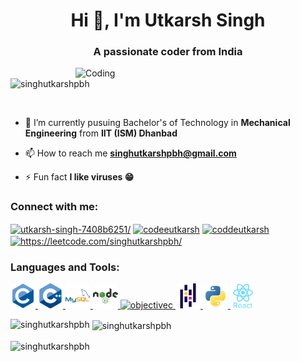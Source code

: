 <h1 align="center">Hi 👋, I'm Utkarsh Singh</h1>
<h3 align="center">A passionate coder from India</h3>
<img align="right" alt="Coding" width="400" src="https://i.gifer.com/Ry6p.gif">

<p align="left"> <img src="https://komarev.com/ghpvc/?username=singhutkarshpbh&label=Profile%20views&color=0e75b6&style=flat" alt="singhutkarshpbh" /> </p>

<p align="left"> <a href="https://twitter.com/" target="blank"><img src="https://img.shields.io/twitter/follow/?logo=twitter&style=for-the-badge" alt="" /></a> </p>

- 🌱 I’m currently pusuing Bachelor's of Technology in **Mechanical Engineering** from **IIT (ISM) Dhanbad**

- 📫 How to reach me **singhutkarshpbh@gmail.com**

- ⚡ Fun fact **I like viruses 😁**

<h3 align="left">Connect with me:</h3>
<p align="left">
<a href="https://linkedin.com/in/utkarsh-singh-7408b6251/" target="blank"><img align="center" src="https://raw.githubusercontent.com/rahuldkjain/github-profile-readme-generator/master/src/images/icons/Social/linked-in-alt.svg" alt="utkarsh-singh-7408b6251/" height="30" width="40" /></a>
<a href="https://www.codechef.com/users/codeeutkarsh" target="blank"><img align="center" src="https://cdn.jsdelivr.net/npm/simple-icons@3.1.0/icons/codechef.svg" alt="codeeutkarsh" height="30" width="40" /></a>
<a href="https://codeforces.com/profile/coddeutkarsh" target="blank"><img align="center" src="https://raw.githubusercontent.com/rahuldkjain/github-profile-readme-generator/master/src/images/icons/Social/codeforces.svg" alt="coddeutkarsh" height="30" width="40" /></a>
<a href="https://www.leetcode.com/https://leetcode.com/singhutkarshpbh/" target="blank"><img align="center" src="https://raw.githubusercontent.com/rahuldkjain/github-profile-readme-generator/master/src/images/icons/Social/leet-code.svg" alt="https://leetcode.com/singhutkarshpbh/" height="30" width="40" /></a>
</p>

<h3 align="left">Languages and Tools:</h3>
<p align="left"> <a href="https://www.cprogramming.com/" target="_blank" rel="noreferrer"> <img src="https://raw.githubusercontent.com/devicons/devicon/master/icons/c/c-original.svg" alt="c" width="40" height="40"/> </a> <a href="https://www.w3schools.com/cpp/" target="_blank" rel="noreferrer"> <img src="https://raw.githubusercontent.com/devicons/devicon/master/icons/cplusplus/cplusplus-original.svg" alt="cplusplus" width="40" height="40"/> </a> <a href="https://www.mysql.com/" target="_blank" rel="noreferrer"> <img src="https://raw.githubusercontent.com/devicons/devicon/master/icons/mysql/mysql-original-wordmark.svg" alt="mysql" width="40" height="40"/> </a> <a href="https://nodejs.org" target="_blank" rel="noreferrer"> <img src="https://raw.githubusercontent.com/devicons/devicon/master/icons/nodejs/nodejs-original-wordmark.svg" alt="nodejs" width="40" height="40"/> </a> <a href="https://developer.apple.com/library/archive/documentation/Cocoa/Conceptual/ProgrammingWithObjectiveC/Introduction/Introduction.html" target="_blank" rel="noreferrer"> <img src="https://www.vectorlogo.zone/logos/apple_objectivec/apple_objectivec-icon.svg" alt="objectivec" width="40" height="40"/> </a> <a href="https://pandas.pydata.org/" target="_blank" rel="noreferrer"> <img src="https://raw.githubusercontent.com/devicons/devicon/2ae2a900d2f041da66e950e4d48052658d850630/icons/pandas/pandas-original.svg" alt="pandas" width="40" height="40"/> </a> <a href="https://www.python.org" target="_blank" rel="noreferrer"> <img src="https://raw.githubusercontent.com/devicons/devicon/master/icons/python/python-original.svg" alt="python" width="40" height="40"/> </a> <a href="https://reactjs.org/" target="_blank" rel="noreferrer"> <img src="https://raw.githubusercontent.com/devicons/devicon/master/icons/react/react-original-wordmark.svg" alt="react" width="40" height="40"/> </a> </p>

<p><img align="left" src="https://github-readme-stats.vercel.app/api/top-langs?username=singhutkarshpbh&show_icons=true&locale=en&layout=compact" alt="singhutkarshpbh" /></p>

<p>&nbsp;<img align="center" src="https://github-readme-stats.vercel.app/api?username=singhutkarshpbh&show_icons=true&locale=en" alt="singhutkarshpbh" /></p>

<p><img align="center" src="https://github-readme-streak-stats.herokuapp.com/?user=singhutkarshpbh&" alt="singhutkarshpbh" /></p>
